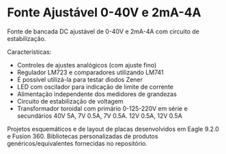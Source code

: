 # Fonte Ajustável 0-40V e 2mA-4A
Fonte de bancada DC ajustável de 0-40V e 2mA-4A com circuito de estabilização.

Características:
- Controles de ajustes analógicos (com ajuste fino)
- Regulador LM723 e comparadores utilizando LM741
- É possível utilizá-la para testar diodos Zener
- LED com oscilador para indicação de limite de corrente
- Alimentação independente dos medidores de grandezas
- Circuito de estabilização de voltagem
- Transformador toroidal com primário 0-125-220V em série e secundários 40V 5A, 7V 0.5A, 7V 0.5A. 12V 0.5A, 12V 0.5A

Projetos esquemáticos e de layout de placas desenvolvidos em Eagle 9.2.0 e Fusion 360.
Bibliotecas personalizadas de produtos genéricos/equivalentes fornecidas no repositório.
